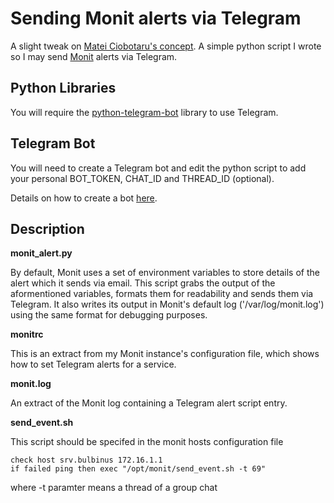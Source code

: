 # Sending Monit alerts via Telegram

 A slight tweak on [Matei Ciobotaru's concept](https://github.com/Matei-Ciobotaru/Monit-Telegram-Alerts).
 A simple python script I wrote so I may send [Monit](https://mmonit.com/monit/) alerts via Telegram.

## Python Libraries

 You will require the [python-telegram-bot](https://python-telegram-bot.org/) library to use Telegram.

## Telegram Bot

 You will need to create a Telegram bot and edit the python script to add your personal BOT_TOKEN, CHAT_ID and THREAD_ID (optional).

 Details on how to create a bot [here](https://core.telegram.org/bots#creating-a-new-bot).

## Description

**monit_alert.py**

 By default, Monit uses a set of environment variables to store details of the alert which it sends via email.
 This script grabs the output of the aformentioned variables, formats them for readability and sends them via Telegram.
 It also writes its output in Monit's default log ('/var/log/monit.log') using the same format for debugging purposes.

**monitrc**

 This is an extract from my Monit instance's configuration file, which shows how to set Telegram alerts for a service.

**monit.log**

 An extract of the Monit log containing a Telegram alert script entry.

**send_event.sh**

This script should be specifed in the monit hosts configuration file
```
check host srv.bulbinus 172.16.1.1
if failed ping then exec "/opt/monit/send_event.sh -t 69"
```
where -t paramter means a thread of a group chat
